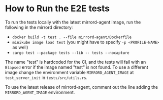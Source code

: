 # How to Run the E2E tests

To run the tests locally with the latest mirrord-agent image, run the following in the mirrord directory:
- `docker build -t test . --file mirrord-agent/Dockerfile`
- `minikube image load test` (you might have to specify `-p <PROFILE-NAME>` as well)
- `cargo test --package tests --lib -- tests --nocapture`

The name "test" is hardcoded for the CI, and the tests will fail with an `Elapsed` error if the image named "test" is not found. 
To use a different image change the environment variable `MIRRORD_AGENT_IMAGE` at `test_server_init` in `tests/src/utils.rs`.

To use the latest release of mirrord-agent, comment out the line adding the `MIRRORD_AGENT_IMAGE` environment. 
